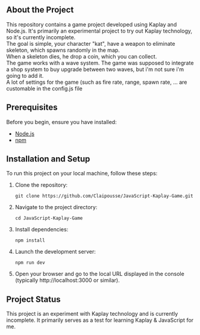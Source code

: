 ## About the Project

This repository contains a game project developed using Kaplay and Node.js. It's primarily an experimental project to try out Kaplay technology, so it's currently incomplete.  
The goal is simple, your character "kat", have a weapon to eliminate skeleton, which spawns randomly in the map.  
When a skeleton dies, he drop a coin, which you can collect.  
The game works with a wave system. The game was supposed to integrate a shop system to buy upgrade between two waves, but i'm not sure i'm going to add it.  
A lot of settings for the game (such as fire rate, range, spawn rate, ... are customable in the config.js file  

## Prerequisites

Before you begin, ensure you have installed:
- [Node.js](https://nodejs.org/)
- [npm](https://www.npmjs.com/)

## Installation and Setup

To run this project on your local machine, follow these steps:

1. Clone the repository:
   ```
   git clone https://github.com/Claipousse/JavaScript-Kaplay-Game.git
   ```

2. Navigate to the project directory:
   ```
   cd JavaScript-Kaplay-Game
   ```

3. Install dependencies:
   ```
   npm install
   ```

4. Launch the development server:
   ```
   npm run dev
   ```

5. Open your browser and go to the local URL displayed in the console (typically http://localhost:3000 or similar).

## Project Status

This project is an experiment with Kaplay technology and is currently incomplete. It primarily serves as a test for learning Kaplay & JavaScript for me.
